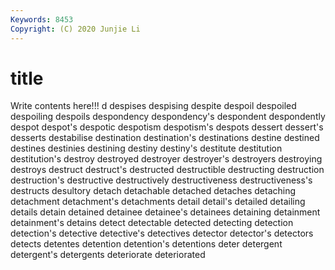 ```yaml
---
Keywords: 8453
Copyright: (C) 2020 Junjie Li
---
```


# title

Write contents here!!!
d 
despises
despising 
despite 
despoil 
despoiled 
despoiling 
despoils 
despondency 
despondency's 
despondent 
despondently
despot 
despot's 
despotic 
despotism 
despotism's 
despots 
dessert 
dessert's 
desserts 
destabilise
destination 
destination's 
destinations 
destine 
destined 
destines 
destinies 
destining 
destiny 
destiny's
destitute 
destitution 
destitution's 
destroy 
destroyed 
destroyer 
destroyer's 
destroyers 
destroying 
destroys
destruct 
destruct's 
destructed 
destructible 
destructing 
destruction 
destruction's 
destructive 
destructively 
destructiveness
destructiveness's 
destructs 
desultory 
detach 
detachable 
detached 
detaches 
detaching 
detachment 
detachment's
detachments 
detail 
detail's 
detailed 
detailing 
details 
detain 
detained 
detainee 
detainee's
detainees 
detaining 
detainment 
detainment's 
detains 
detect 
detectable 
detected 
detecting 
detection
detection's 
detective 
detective's 
detectives 
detector 
detector's 
detectors 
detects 
detentes 
detention
detention's 
detentions 
deter 
detergent 
detergent's 
detergents 
deteriorate 
deteriorated 
